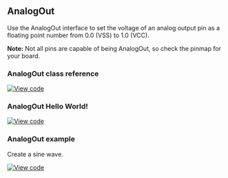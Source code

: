 ## AnalogOut

Use the AnalogOut interface to set the voltage of an analog output pin as a floating point number from 0.0 (VSS) to 1.0 (VCC).

<span class="notes">**Note:** Not all pins are capable of being AnalogOut, so check the pinmap for your board.</span>

### AnalogOut class reference

[![View code](https://www.mbed.com/embed/?type=library)](https://os.mbed.com/docs/v5.4/mbed-os-api-doxy/classmbed_1_1_analog_out.html)

### AnalogOut Hello World!

[![View code](https://www.mbed.com/embed/?url=https://os.mbed.com/teams/mbed_example/code/AnalogOut_HelloWorld/)](https://os.mbed.com/teams/mbed_example/code/AnalogOut_HelloWorld/file/a32148e02ecf/main.cpp)

### AnalogOut example

Create a sine wave.

[![View code](https://www.mbed.com/embed/?url=https://os.mbed.com/teams/mbed_example/code/AnalogOut_ex_1/)](https://os.mbed.com/teams/mbed_example/code/AnalogOut_ex_1/file/066510b55650/main.cpp)
